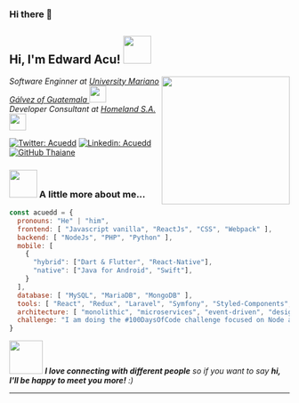 ### Hi there 👋



<h2> Hi, I'm Edward Acu! <img src="https://media.giphy.com/media/mGcNjsfWAjY5AEZNw6/giphy.gif" width="50"></h2>
<img align='right' src="https://media.giphy.com/media/iIqmM5tTjmpOB9mpbn/giphy.gif" width="230">
<p><em>Software Enginner at <a href="http://www.unb.br"> University Mariano Gálvez of Guatemala </a><img src="https://media.giphy.com/media/fYSnHlufseco8Fh93Z/giphy.gif" width="30"></br>Developer Consultant at <a href="https://homeland.com.gt/">Homeland S.A.</a><img src="https://media.giphy.com/media/WUlplcMpOCEmTGBtBW/giphy.gif" width="30"> 
</em></p>

[![Twitter: Acuedd](https://img.shields.io/twitter/follow/Acuedd?style=social)](https://twitter.com/AcuEdd)
[![Linkedin: Acuedd](https://img.shields.io/badge/-acuedd-blue?style=flat-square&logo=Linkedin&logoColor=white&link=https://www.linkedin.com/in/acuedd/)](https://www.linkedin.com/in/acuedd/)
[![GitHub Thaiane](https://img.shields.io/github/followers/acuedd?label=follow&style=social)](httpshttps://github.com/acuedd)


### <img src="https://media.giphy.com/media/VgCDAzcKvsR6OM0uWg/giphy.gif" width="50"> A little more about me...  

```javascript
const acuedd = {
  pronouns: "He" | "him",
  frontend: [ "Javascript vanilla", "ReactJs", "CSS", "Webpack" ], 
  backend: [ "NodeJs", "PHP", "Python" ], 
  mobile: [ 
    {
      "hybrid": ["Dart & Flutter", "React-Native"], 
      "native": ["Java for Android", "Swift"],
    }
  ],
  database: [ "MySQL", "MariaDB", "MongoDB" ],
  tools: [ "React", "Redux", "Laravel", "Symfony", "Styled-Components", "Jenkins", "Docker", "JIRA" ],
  architecture: [ "monolithic", "microservices", "event-driven", "design system pattern"],
  challenge: "I am doing the #100DaysOfCode challenge focused on Node and ReactJs"
}
```

<img src="https://media.giphy.com/media/LnQjpWaON8nhr21vNW/giphy.gif" width="60"> <em><b>I love connecting with different people</b> so if you want to say <b>hi, I'll be happy to meet you more!</b> :)</em>

---
